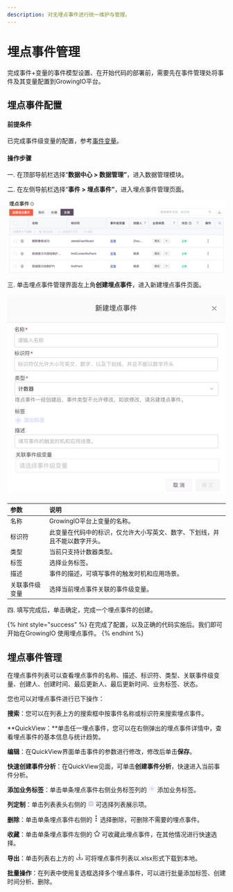 ```yaml
---
description: 对无埋点事件进行统一维护与管理。
---
```


# 埋点事件管理

完成事件+变量的事件模型设置、在开始代码的部署前，需要先在事件管理处将事件及其变量配置到GrowingIO平台。

## **埋点事件配置**

#### **前提条件**

已完成事件级变量的配置，参考[事件变量](../variable/event.md)。

#### 操作步骤

一. 在顶部导航栏选择“**数据中心 &gt; 数据管理”**，进入数据管理模块。

二. 在左侧导航栏选择“**事件 &gt; 埋点事件”**，进入埋点事件管理页面。

![](../../../../.gitbook/assets/image%20%28138%29.png)

三. 单击埋点事件管理界面左上角**创建埋点事件**，进入新建埋点事件页面。

![](../../../../.gitbook/assets/image%20%2816%29.png)

| 参数 | 说明 |
| :--- | :--- |
| 名称 | GrowingIO平台上变量的名称。 |
| 标识符 | 此变量在代码中的标识，仅允许大小写英文、数字、下划线，并且不能以数字开头。 |
| 类型 | 当前只支持计数器类型。 |
| 标签 | 选择业务标签。 |
| 描述 | 事件的描述，可填写事件的触发时机和应用场景。 |
| 关联事件级变量 | 选择当前埋点事件关联的事件级变量。 |

四. 填写完成后，单击确定，完成一个埋点事件的创建。

{% hint style="success" %}
在完成了配置，以及正确的代码实施后。我们即可开始在GrowingIO 使用埋点事件。
{% endhint %}

## **埋点事件管理**

在埋点事件列表可以查看埋点事件的名称、描述、标识符、类型、关联事件级变量、创建人、创建时间、最后更新人、最后更新时间、业务标签、状态。

您也可以对埋点事件进行已下操作：

**搜索**：您可以在列表上方的搜索框中按事件名称或标识符来搜索埋点事件。

**QuickView：**单击任一埋点事件，您可以在右侧弹出的埋点事件详情中，查看埋点事件的基本信息与统计趋势。

**编辑**：在QuickView界面单击事件的参数进行修改，修改后单击**保存**。

**快速创建事件分析**：在QuickView见面，可单击**创建事件分析**，快速进入当前事件分析。

**添加业务标签**：单击单条埋点事件右侧业务标签列的 ![](../../../../.gitbook/assets/tian-jia-biao-qian.png) 添加业务标签。

**列定制**：单击列表表头右侧的 ![](../../../../.gitbook/assets/lie-ding-zhi.png) 可选择列表展示项。

**删除**：单击单条埋点事件右侧的 ![](../../../../.gitbook/assets/dian-dian-dian.png) 选择删除，可删除不需要的埋点事件。

**收藏**：单击单条埋点事件左侧的 ![](../../../../.gitbook/assets/shi-jian-shou-cang.png) 可收藏此埋点事件，在其他情况进行快速选择。

**导出**：单击列表右上方的 ![](../../../../.gitbook/assets/xia-zai.png) 可将埋点事件列表以.xlsx形式下载到本地。

**批量操作**：在列表中使用复选框选择多个埋点事件，可以进行批量添加标签、创建时间分析、删除。

